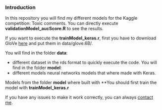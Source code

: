 ### Introduction


In this repository you will find my different models for the Kaggle competition: Toxic comments.
You can directly execute **validationModel_aucScore.R** to see the results.

If you want to execute the **trainModel_keras.r**, first you have to download GloVe [here](https://nlp.stanford.edu/projects/glove/)
and put them in data/glove.6B/.

You will find in the folder **data**:
  - different dataset in the rds format to quickly execute the code.
You will find in the folder **model**:
  - different models neural networks models that where made with Keras.

Models from the folder **model** where built with **You should first train the model with **trainModel_keras.r**


If you have any issues to make it work correctly, you can always [contact me](mailto:kevin@rdata.lu).
